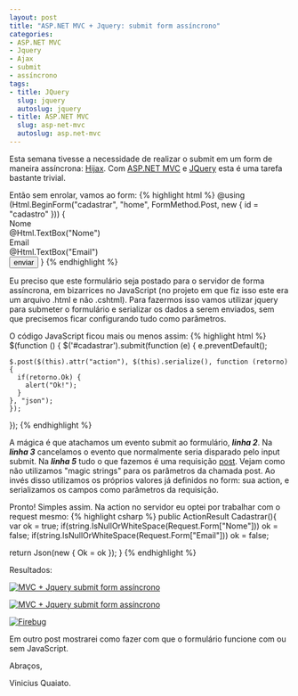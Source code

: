 ```yaml
---
layout: post
title: "ASP.NET MVC + Jquery: submit form assíncrono"
categories:
- ASP.NET MVC
- Jquery
- Ajax
- submit
- assíncrono
tags:
- title: JQuery
  slug: jquery
  autoslug: jquery
- title: ASP.NET MVC
  slug: asp-net-mvc
  autoslug: asp.net-mvc
---
```

Esta semana tivesse a necessidade de realizar o submit em um form de maneira assíncrona: [Hijax](http://domscripting.com/presentations/xtech2006/). Com [ASP.NET MVC](http://asp.net/mvc) e [JQuery](http://jquery.com) esta é uma tarefa bastante trivial.

Então sem enrolar, vamos ao form:
{% highlight html %}
@using (Html.BeginForm("cadastrar", "home", FormMethod.Post, new { id = "cadastro" })) {
  <label for="Nome" style="display:block;">Nome</label>
  @Html.TextBox("Nome")<br />
  <label for="Email" style="display:block;">Email</label>
  @Html.TextBox("Email")<br />
  <input type="submit" name="enviar" value="enviar" />
}
{% endhighlight %}

Eu preciso que este formulário seja postado para o servidor de forma assíncrona, em bizarrices no JavaScript (no projeto em que fiz isso este era um arquivo .html e não .cshtml). Para fazermos isso vamos utilizar jquery para submeter o formulário e serializar os dados a serem enviados, sem que precisemos ficar configurando tudo como parâmetros.

O código JavaScript ficou mais ou menos assim:
{% highlight html %}
$(function () {
  $('#cadastrar').submit(function (e) {
    e.preventDefault();

    $.post($(this).attr("action"), $(this).serialize(), function (retorno) {
      if(retorno.Ok) {
        alert("Ok!");
      }
    }, "json");
    });
});
{% endhighlight %}

A mágica é que atachamos um evento submit ao formulário, **_linha 2_**. Na **_linha 3_** cancelamos o evento que normalmente seria disparado pelo input submit.
Na **_linha 5_** tudo o que fazemos é uma requisição [post](http://api.jquery.com/jQuery.post/). Vejam como não utilizamos "magic strings" para os parâmetros da chamada post. Ao invés disso utilizamos os próprios valores já definidos no form: sua action, e serializamos os campos como parâmetros da requisição.

Pronto! Simples assim. Na action no servidor eu optei por trabalhar com o request mesmo:
{% highlight csharp %}
public ActionResult Cadastrar(){
  var ok = true;
  if(string.IsNullOrWhiteSpace(Request.Form["Nome"]))
    ok = false;
  if(string.IsNullOrWhiteSpace(Request.Form["Email"]))
    ok = false;

  return Json(new { Ok = ok });
}
{% endhighlight %}

Resultados:

[![MVC + Jquery submit form assíncrono](http://viniciusquaiato.com/images_posts/submit-assincrono-mvc-jquery-300x189.png "MVC + Jquery submit form assíncrono")](http://viniciusquaiato.com/images_posts/submit-assincrono-mvc-jquery.png)

[![MVC + Jquery submit form assíncrono](http://viniciusquaiato.com/images_posts/submit-assincrono-mvc-jquery-erro-300x189.png "MVC + Jquery submit form assíncrono")](http://viniciusquaiato.com/images_posts/submit-assincrono-mvc-jquery-erro.png)

[![](http://viniciusquaiato.com/images_posts/Firebug-300x191.png "Firebug")](http://viniciusquaiato.com/images_posts/Firebug.png)

Em outro post mostrarei como fazer com que o formulário funcione com ou sem JavaScript.

Abraços,

Vinicius Quaiato.

